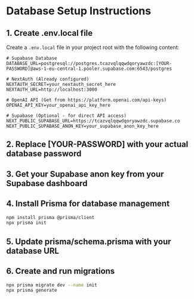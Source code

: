 # Database Setup Instructions

## 1. Create .env.local file

Create a `.env.local` file in your project root with the following content:

```env
# Supabase Database
DATABASE_URL=postgresql://postgres.tcazvqlqqwdqoryawzdc:[YOUR-PASSWORD]@aws-1-eu-central-1.pooler.supabase.com:6543/postgres

# NextAuth (Already configured)
NEXTAUTH_SECRET=your_nextauth_secret_here
NEXTAUTH_URL=http://localhost:3000

# OpenAI API (Get from https://platform.openai.com/api-keys)
OPENAI_API_KEY=your_openai_api_key_here

# Supabase (Optional - for direct API access)
NEXT_PUBLIC_SUPABASE_URL=https://tcazvqlqqwdqoryawzdc.supabase.co
NEXT_PUBLIC_SUPABASE_ANON_KEY=your_supabase_anon_key_here
```

## 2. Replace [YOUR-PASSWORD] with your actual database password

## 3. Get your Supabase anon key from your Supabase dashboard

## 4. Install Prisma for database management

```bash
npm install prisma @prisma/client
npx prisma init
```

## 5. Update prisma/schema.prisma with your database URL

## 6. Create and run migrations

```bash
npx prisma migrate dev --name init
npx prisma generate
```
